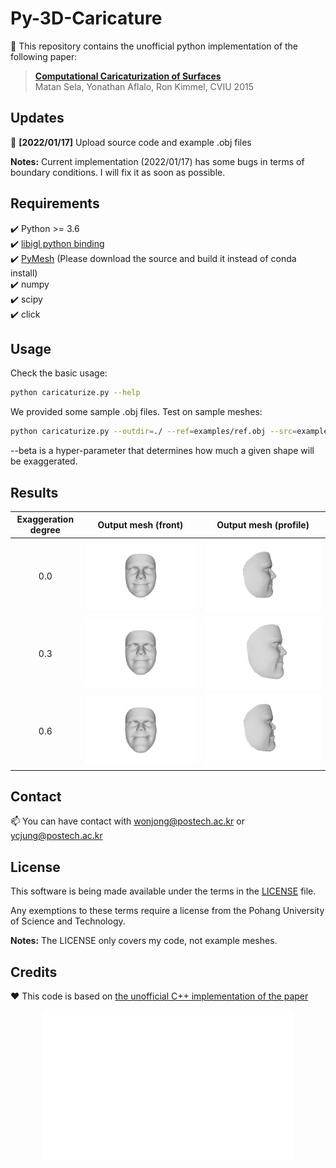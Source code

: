 
# Py-3D-Caricature 

📝 This repository contains the unofficial python implementation of the following paper:

> **[Computational Caricaturization of Surfaces](https://www.cs.technion.ac.il/~ron/PAPERS/Journal/SelaAflaloKimmel_CVIU2015.pdf)**<br>
> Matan Sela, Yonathan Aflalo, Ron Kimmel, CVIU 2015

## Updates
🚀 **[2022/01/17]** Upload source code and example .obj files

**Notes:** Current implementation (2022/01/17) has some bugs in terms of boundary conditions. I will fix it as soon as possible.

## Requirements
✔️ Python >= 3.6  
✔️ [libigl python binding](https://libigl.github.io/libigl-python-bindings/)  
✔️ [PyMesh](https://pymesh.readthedocs.io/en/latest/installation.html) (Please download the source and build it instead of conda install)  
✔️ numpy  
✔️ scipy  
✔️ click  


## Usage

Check the basic usage:
```bash
python caricaturize.py --help
```
We provided some sample .obj files. Test on sample meshes:
```bash
python caricaturize.py --outdir=./ --ref=examples/ref.obj --src=examples/src.obj --beta=0.6
```
--beta is a hyper-parameter that determines how much a given shape will be exaggerated.

## Results
<div align="center">
  
|Exaggeration degree|Output mesh (front)|Output mesh (profile)|
|:-:|:-:|:-:|
|0.0|![img1](./assets/degree0.0_front.png)|![cari1](./assets/degree0.0_profile.png)|
|0.3|![img2](./assets/degree0.3_front.png)|![cari2](./assets/degree0.3_profile.png)|
|0.6|![img3](./assets/degree0.6_front.png)|![cari3](./assets/degree0.6_profile.png)|

</div>


## Contact
📫 You can have contact with [wonjong@postech.ac.kr](mailto:wonjong@postech.ac.kr) or [ycjung@postech.ac.kr](mailto:ycjung@postech.ac.kr)

## License
This software is being made available under the terms in the [LICENSE](LICENSE) file.

Any exemptions to these terms require a license from the Pohang University of Science and Technology.

**Notes:** The LICENSE only covers my code, not example meshes.

## Credits
❤️ This code is based on [the unofficial C++ implementation of the paper](https://github.com/posgraph/coupe.computational-caricaturization)

<div align="center">
<img src = "./assets/wonjong.svg" alt="signature"/>
</div>
